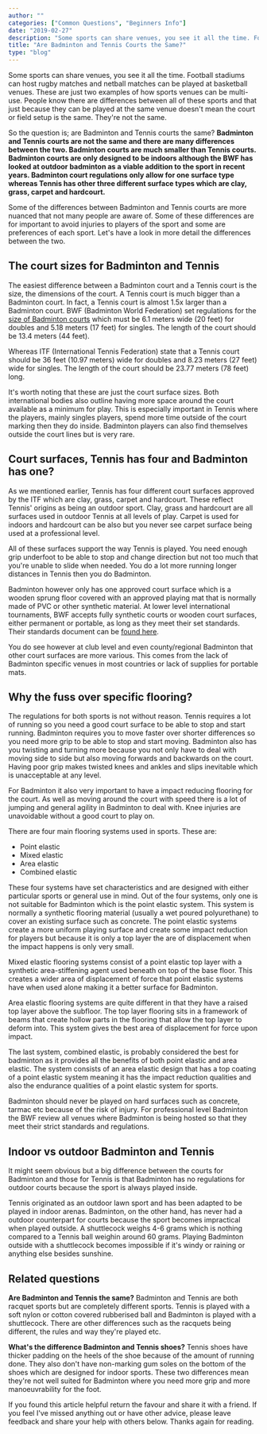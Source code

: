 ```yaml
---
author: ""
categories: ["Common Questions", "Beginners Info"]
date: "2019-02-27"
description: "Some sports can share venues, you see it all the time. Football stadiums can host rugby matches and netball matches can be played at basketball venues. These are just two examples of how sports venues can be multi-use. People know there are differences between all of these sports and that just because they can be played at the same venue doesn't mean the court or field setup is the same. They're not the same. So the question is; are Badminton and Tennis courts the same?"
title: "Are Badminton and Tennis Courts the Same?"
type: "blog"
---
```


Some sports can share venues, you see it all the time. Football stadiums can host rugby matches and netball matches can be played at basketball venues. These are just two examples of how sports venues can be multi-use. People know there are differences between all of these sports and that just because they can be played at the same venue doesn't mean the court or field setup is the same. They're not the same.

So the question is; are Badminton and Tennis courts the same? **Badminton and Tennis courts are not the same and there are many differences between the two. Badminton courts are much smaller than Tennis courts. Badminton courts are only designed to be indoors although the BWF has looked at outdoor badminton as a viable addition to the sport in recent years. Badminton court regulations only allow for one surface type whereas Tennis has other three different surface types which are clay, grass, carpet and hardcourt.**

Some of the differences between Badminton and Tennis courts are more nuanced that not many people are aware of. Some of these differences are for important to avoid injuries to players of the sport and some are preferences of each sport. Let's have a look in more detail the differences between the two.

## The court sizes for Badminton and Tennis

The easiest difference between a Badminton court and a Tennis court is the size, the dimensions of the court. A Tennis court is much bigger than a Badminton court. In fact, a Tennis court is almost 1.5x larger than a Badminton court. BWF (Badminton World Federation) set regulations for the [size of Badminton courts](https://extranet.bwfbadminton.com/docs/document-system/81/1466/1470/SECTION%204.1-%20Laws%20of%20Badminton.pdf) which must be 6.1 meters wide (20 feet) for doubles and 5.18 meters (17 feet) for singles. The length of the court should be 13.4 meters (44 feet).

Whereas ITF (International Tennis Federation) state that a Tennis court should be 36 feet (10.97 meters) wide for doubles and 8.23 meters (27 feet) wide for singles. The length of the court should be 23.77 meters (78 feet) long.

It's worth noting that these are just the court surface sizes. Both international bodies also outline having more space around the court available as a minimum for play. This is especially important in Tennis where the players, mainly singles players, spend more time outside of the court marking then they do inside. Badminton players can also find themselves outside the court lines but is very rare.

## Court surfaces, Tennis has four and Badminton has one?

As we mentioned earlier, Tennis has four different court surfaces approved by the ITF which are clay, grass, carpet and hardcourt. These reflect Tennis' origins as being an outdoor sport. Clay, grass and hardcourt are all surfaces used in outdoor Tennis at all levels of play. Carpet is used for indoors and hardcourt can be also but you never see carpet surface being used at a professional level.

All of these surfaces support the way Tennis is played. You need enough grip underfoot to be able to stop and change direction but not too much that you're unable to slide when needed. You do a lot more running longer distances in Tennis then you do Badminton.

Badminton however only has one approved court surface which is a wooden sprung floor covered with an approved playing mat that is normally made of PVC or other synthetic material. At lower level international tournaments, BWF accepts fully synthetic courts or wooden court surfaces, either permanent or portable, as long as they meet their set standards. Their standards document can be [found here](https://system.bwfbadminton.com/documents/folder_1_81/folder_1_140/folder_1_165/Flooring%20Overview.pdf).

You do see however at club level and even county/regional Badminton that other court surfaces are more various. This comes from the lack of Badminton specific venues in most countries or lack of supplies for portable mats.

## Why the fuss over specific flooring?

The regulations for both sports is not without reason. Tennis requires a lot of running so you need a good court surface to be able to stop and start running. Badminton requires you to move faster over shorter differences so you need more grip to be able to stop and start moving. Badminton also has you twisting and turning more because you not only have to deal with moving side to side but also moving forwards and backwards on the court. Having poor grip makes twisted knees and ankles and slips inevitable which is unacceptable at any level.

For Badminton it also very important to have a impact reducing flooring for the court. As well as moving around the court with speed there is a lot of jumping and general agility in Badminton to deal with. Knee injuries are unavoidable without a good court to play on.

There are four main flooring systems used in sports. These are:

- Point elastic
- Mixed elastic
- Area elastic
- Combined elastic

These four systems have set characteristics and are designed with either particular sports or general use in mind. Out of the four systems, only one is not suitable for Badminton which is the point elastic system. This system is normally a synthetic flooring material (usually a wet poured polyurethane) to cover an existing surface such as concrete. The point elastic systems create a more uniform playing surface and create some impact reduction for players but because it is only a top layer the are of displacement when the impact happens is only very small.

Mixed elastic flooring systems consist of a point elastic top layer with a synthetic area-stiffening agent used beneath on top of the base floor. This creates a wider area of displacement of force that point elastic systems have when used alone making it a better surface for Badminton.

Area elastic flooring systems are quite different in that they have a raised top layer above the subfloor. The top layer flooring sits in a framework of beams that create hollow parts in the flooring that allow the top layer to deform into. This system gives the best area of displacement for force upon impact.

The last system, combined elastic, is probably considered the best for badminton as it provides all the benefits of both point elastic and area elastic. The system consists of an area elastic design that has a top coating of a point elastic system meaning it has the impact reduction qualities and also the endurance qualities of a point elastic system for sports.

Badminton should never be played on hard surfaces such as concrete, tarmac etc because of the risk of injury. For professional level Badminton the BWF review all venues where Badminton is being hosted so that they meet their strict standards and regulations.

## Indoor vs outdoor Badminton and Tennis

It might seem obvious but a big difference between the courts for Badminton and those for Tennis is that Badminton has no regulations for outdoor courts because the sport is always played inside.

Tennis originated as an outdoor lawn sport and has been adapted to be played in indoor arenas. Badminton, on the other hand, has never had a outdoor counterpart for courts because the sport becomes impractical when played outside. A shuttlecock weighs 4-6 grams which is nothing compared to a Tennis ball weighin around 60 grams. Playing Badminton outside with a shuttlecock becomes impossible if it's windy or raining or anything else besides sunshine.

## Related questions

**Are Badminton and Tennis the same?** Badminton and Tennis are both racquet sports but are completely different sports. Tennis is played with a soft nylon or cotton covered rubberised ball and Badminton is played with a shuttlecock. There are other differences such as the racquets being different, the rules and way they're played etc.

**What's the difference Badminton and Tennis shoes?** Tennis shoes have thicker padding on the heels of the shoe because of the amount of running done. They also don't have non-marking gum soles on the bottom of the shoes which are designed for indoor sports. These two differences mean they're not well suited for Badminton where you need more grip and more manoeuvrability for the foot.

If you found this article helpful return the favour and share it with a friend. If you feel I've missed anything out or have other advice, please leave feedback and share your help with others below. Thanks again for reading.
